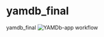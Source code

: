 # yamdb_final
yamdb_final
![YAMDb-app workflow](https://github.com/anay2103/yamdb_final/actions/workflows/main.yml/badge.svg)
